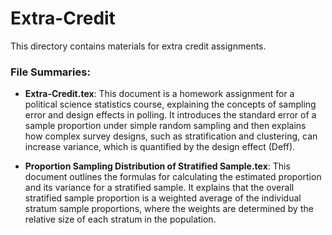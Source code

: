 # Extra-Credit

This directory contains materials for extra credit assignments.

### File Summaries:

*   **Extra-Credit.tex**: This document is a homework assignment for a political science statistics course, explaining the concepts of sampling error and design effects in polling. It introduces the standard error of a sample proportion under simple random sampling and then explains how complex survey designs, such as stratification and clustering, can increase variance, which is quantified by the design effect (Deff).

*   **Proportion Sampling Distribution of Stratified Sample.tex**: This document outlines the formulas for calculating the estimated proportion and its variance for a stratified sample. It explains that the overall stratified sample proportion is a weighted average of the individual stratum sample proportions, where the weights are determined by the relative size of each stratum in the population.
